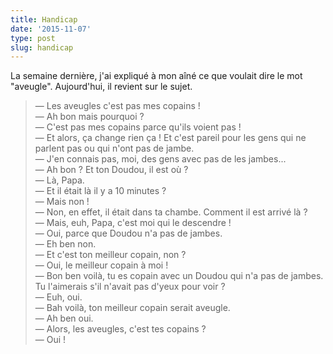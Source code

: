 ```yaml
---
title: Handicap
date: '2015-11-07'
type: post
slug: handicap
---
```


La semaine dernière, j'ai expliqué à mon aîné ce que voulait dire le mot "aveugle". Aujourd'hui, il revient sur le sujet.

> — Les aveugles c'est pas mes copains !  
> — Ah bon mais pourquoi ?  
> — C'est pas mes copains parce qu'ils voient pas !  
> — Et alors, ça change rien ça ! Et c'est pareil pour les gens qui ne parlent pas ou qui n'ont pas de jambe.  
> — J'en connais pas, moi, des gens avec pas de les jambes...  
> — Ah bon ? Et ton Doudou, il est où ?  
> — Là, Papa.  
> — Et il était là il y a 10 minutes ?  
> — Mais non !  
> — Non, en effet, il était dans ta chambe. Comment il est arrivé là ?  
> — Mais, euh, Papa, c'est moi qui le descendre !  
> — Oui, parce que Doudou n'a pas de jambes.  
> — Eh ben non.  
> — Et c'est ton meilleur copain, non ?  
> — Oui, le meilleur copain à moi !  
> — Bon ben voilà, tu es copain avec un Doudou qui n'a pas de jambes. Tu l'aimerais s'il n'avait pas d'yeux pour voir ?  
> — Euh, oui.  
> — Bah voilà, ton meilleur copain serait aveugle.  
> — Ah ben oui.  
> — Alors, les aveugles, c'est tes copains ?  
> — Oui !
